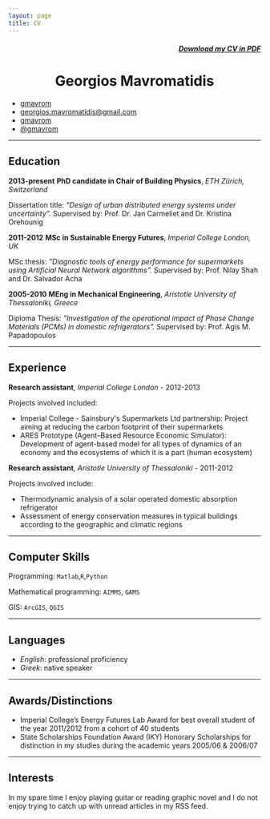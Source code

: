 ```yaml
---
layout: page
title: CV
---
```


<style>
	h1{ text-align: center; }
	h1:first-child{ display: none }
	h5{ text-align: right; }
	h1:first-child{ display: none }
</style>

##### <a href="http://mavromatidis.me/downloads/cv.pdf"><i class="fa fa-file-pdf-o"></i> Download my CV in PDF</a> 

# Georgios Mavromatidis

<div class="contact">
  <ul>
		<li><a href="https://www.linkedin.com/in/gmavrom"><i class="fa fa-linkedin"></i> gmavrom</a></li>
		<li><a href="mailto:georgios.mavromatidis@gmail.com?subject=Say%20Hello%20to%20George"><i class="fa fa-send"></i>  georgios.mavromatidis@gmail.com</a></li>
		<li><a href="https://github.com/gmavrom"><i class="fa fa-github"></i>  gmavrom</a></li>
		<li><a href="https://twitter.com/gmavrom"><i class="fa fa-twitter"></i>  @gmavrom</a></li>
	</ul>
</div>

***

## Education

__2013-present__
**PhD candidate in Chair of Building Physics**, *ETH Zürich, Switzerland*

Dissertation title: *”Design of urban distributed energy systems under uncertainty”.* Supervised by: Prof. Dr. Jan Carmeliet and Dr. Kristina Orehounig

__2011-2012__
**MSc in Sustainable Energy Futures**, *Imperial College London, UK*

MSc thesis: *”Diagnostic tools of energy performance for supermarkets using Artificial Neural Network algorithms”.* Supervised by: Prof. Nilay Shah and Dr. Salvador Acha

__2005-2010__
**MEng in Mechanical Engineering**, *Aristotle University of Thessaloniki, Greece*


Diploma Thesis: *”Investigation of the operational impact of Phase Change Materials (PCMs) in domestic refrigerators”.* Supervised by: Prof. Agis M. Papadopoulos

***

## Experience

**Research assistant**, *Imperial College London* - 2012-2013

Projects involved included:

* Imperial College - Sainsbury's Supermarkets Ltd partnership: Project aiming at reducing the carbon footprint of their supermarkets
* ARES Prototype (Agent–Based Resource Economic Simulator): Development of agent-based model for all types of dynamics of an economy and the ecosystems of which it is a part (human ecosystem)

**Research assistant**, *Aristotle University of Thessaloniki* - 2011-2012

Projects involved include:

* Thermodynamic analysis of a solar operated domestic absorption refrigerator
* Assessment of energy conservation measures in typical buildings according to the geographic and climatic regions

***

## Computer Skills

Programming: `Matlab`,`R`,`Python`

Mathematical programming: `AIMMS`, `GAMS`

GIS: `ArcGIS`, `QGIS`

***

## Languages

* *English*: professional proficiency
* *Greek*: native speaker

***

## Awards/Distinctions

* Imperial College’s Energy Futures Lab Award for best overall student of the year 2011/2012 from a cohort of 40 students
* State Scholarships Foundation Award (IKY) Honorary Scholarships for distinction in my studies during the academic years 2005/06 & 2006/07

***

## Interests

In my spare time I enjoy playing guitar or reading graphic novel and I do not enjoy trying to catch up with unread articles in my RSS feed.
